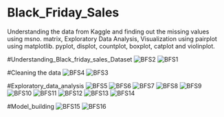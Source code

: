 # Black_Friday_Sales
Understanding the data from Kaggle and finding out the missing values using msno. matrix, Exploratory Data Analysis, Visualization using pairplot using matplotlib. pyplot, displot, countplot, boxplot, catplot and violinplot. 

#Understanding_Black_friday_sales_Dataset
![BFS2](https://github.com/JonathFavour12/Black_Friday_Sales/assets/129132046/4332ef1c-7665-402a-aa0c-3a11023130a1)
![BFS1](https://github.com/JonathFavour12/Black_Friday_Sales/assets/129132046/9303c63c-87d3-4510-86b1-2cdce36750ab)

#Cleaning the data
![BFS4](https://github.com/JonathFavour12/Black_Friday_Sales/assets/129132046/56201db2-0a72-4afd-a493-eec26ec9c88e)
![BFS3](https://github.com/JonathFavour12/Black_Friday_Sales/assets/129132046/cf7c8e9f-f20d-4a1d-9a9c-eef1237868df)

#Exploratory_data_analysis
![BFS5](https://github.com/JonathFavour12/Black_Friday_Sales/assets/129132046/0db2f698-0bee-427c-bd73-5086b305a869)
![BFS6](https://github.com/JonathFavour12/Black_Friday_Sales/assets/129132046/0c779448-fd69-42e2-9985-3e337cbe1651)
![BFS7](https://github.com/JonathFavour12/Black_Friday_Sales/assets/129132046/091b0377-b987-40be-85d9-315a5188c649)
![BFS8](https://github.com/JonathFavour12/Black_Friday_Sales/assets/129132046/ff1c7b7a-80e6-4fbe-a97f-2d5723087856)
![BFS9](https://github.com/JonathFavour12/Black_Friday_Sales/assets/129132046/a096638d-dbcd-4fa5-9988-d15ab624c294)
![BFS10](https://github.com/JonathFavour12/Black_Friday_Sales/assets/129132046/0d388cc9-61ff-47f2-9617-3596fc284a51)
![BFS11](https://github.com/JonathFavour12/Black_Friday_Sales/assets/129132046/8c5fbb9b-51bf-47f1-b65b-28fbeecdce4c)
![BFS12](https://github.com/JonathFavour12/Black_Friday_Sales/assets/129132046/67998c00-551b-4b02-97d8-e0ffe8a0f9ec)
![BFS13](https://github.com/JonathFavour12/Black_Friday_Sales/assets/129132046/2f02665e-a747-4650-a540-fdac1ade5875)
![BFS14](https://github.com/JonathFavour12/Black_Friday_Sales/assets/129132046/52203450-c684-4cb3-8b14-769d1064c452)

#Model_building
![BFS15](https://github.com/JonathFavour12/Black_Friday_Sales/assets/129132046/52247dae-342f-4781-a952-374fa0911fc8)
![BFS16](https://github.com/JonathFavour12/Black_Friday_Sales/assets/129132046/220cda85-6baa-4e98-973d-4bc2516f2fa9)

